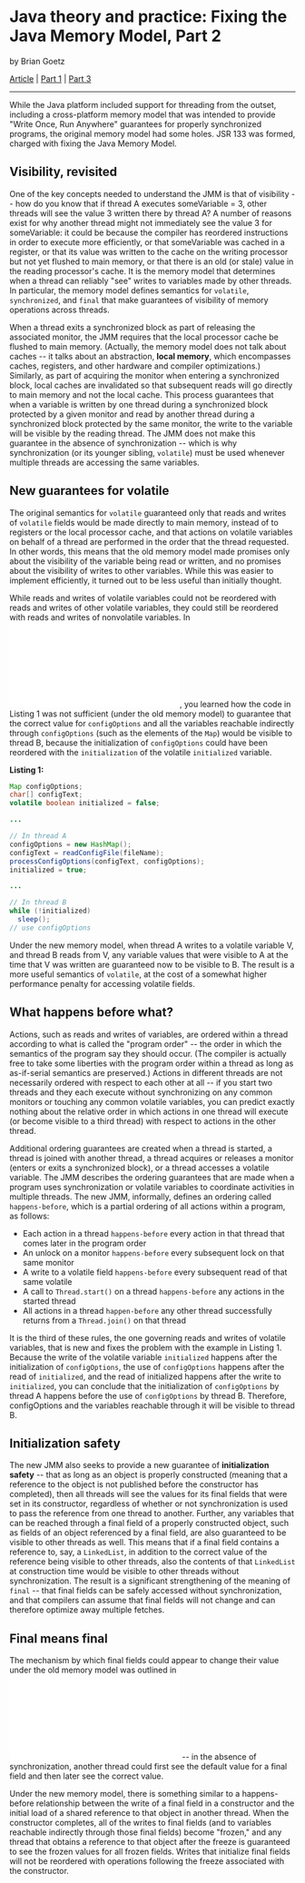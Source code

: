 # Java theory and practice: Fixing the Java Memory Model, Part 2

by Brian Goetz

[Article](https://www.ibm.com/developerworks/library/j-jtp03304/) | [Part 1](java_theory_and_practice_fixing_the_java_memory_model_part_1.markdown) | [Part 3]()

--------------------------------------------------------------------------------

While the Java platform included support for threading from the outset, including a cross-platform memory model that was intended to provide "Write Once, Run Anywhere" guarantees for properly synchronized programs, the original memory model had some holes. JSR 133 was formed, charged with fixing the Java Memory Model.

## Visibility, revisited

One of the key concepts needed to understand the JMM is that of visibility -- how do you know that if thread A executes someVariable = 3, other threads will see the value 3 written there by thread A? A number of reasons exist for why another thread might not immediately see the value 3 for someVariable: it could be because the compiler has reordered instructions in order to execute more efficiently, or that someVariable was cached in a register, or that its value was written to the cache on the writing processor but not yet flushed to main memory, or that there is an old (or stale) value in the reading processor's cache. It is the memory model that determines when a thread can reliably "see" writes to variables made by other threads. In particular, the memory model defines semantics for `volatile`, `synchronized`, and `final` that make guarantees of visibility of memory operations across threads.

When a thread exits a synchronized block as part of releasing the associated monitor, the JMM requires that the local processor cache be flushed to main memory. (Actually, the memory model does not talk about caches -- it talks about an abstraction, **local memory**, which encompasses caches, registers, and other hardware and compiler optimizations.) Similarly, as part of acquiring the monitor when entering a synchronized block, local caches are invalidated so that subsequent reads will go directly to main memory and not the local cache. This process guarantees that when a variable is written by one thread during a synchronized block protected by a given monitor and read by another thread during a synchronized block protected by the same monitor, the write to the variable will be visible by the reading thread. The JMM does not make this guarantee in the absence of synchronization -- which is why synchronization (or its younger sibling, `volatile`) must be used whenever multiple threads are accessing the same variables.

## New guarantees for volatile

The original semantics for `volatile` guaranteed only that reads and writes of `volatile` fields would be made directly to main memory, instead of to registers or the local processor cache, and that actions on volatile variables on behalf of a thread are performed in the order that the thread requested. In other words, this means that the old memory model made promises only about the visibility of the variable being read or written, and no promises about the visibility of writes to other variables. While this was easier to implement efficiently, it turned out to be less useful than initially thought.

While reads and writes of volatile variables could not be reordered with reads and writes of other volatile variables, they could still be reordered with reads and writes of nonvolatile variables. In ![Part 1](java_theory_and_practice_fixing_the_java_memory_model_part_1.markdown), you learned how the code in Listing 1 was not sufficient (under the old memory model) to guarantee that the correct value for `configOptions` and all the variables reachable indirectly through `configOptions` (such as the elements of the `Map`) would be visible to thread B, because the initialization of `configOptions` could have been reordered with the `initialization` of the volatile `initialized` variable.

**Listing 1:**

```java
Map configOptions;
char[] configText;
volatile boolean initialized = false;

...

// In thread A
configOptions = new HashMap();
configText = readConfigFile(fileName);
processConfigOptions(configText, configOptions);
initialized = true;

...

// In thread B
while (!initialized)
  sleep();
// use configOptions
```

Under the new memory model, when thread A writes to a volatile variable V, and thread B reads from V, any variable values that were visible to A at the time that V was written are guaranteed now to be visible to B. The result is a more useful semantics of `volatile`, at the cost of a somewhat higher performance penalty for accessing volatile fields.

## What happens before what?

Actions, such as reads and writes of variables, are ordered within a thread according to what is called the "program order" -- the order in which the semantics of the program say they should occur. (The compiler is actually free to take some liberties with the program order within a thread as long as as-if-serial semantics are preserved.) Actions in different threads are not necessarily ordered with respect to each other at all -- if you start two threads and they each execute without synchronizing on any common monitors or touching any common volatile variables, you can predict exactly nothing about the relative order in which actions in one thread will execute (or become visible to a third thread) with respect to actions in the other thread.

Additional ordering guarantees are created when a thread is started, a thread is joined with another thread, a thread acquires or releases a monitor (enters or exits a synchronized block), or a thread accesses a volatile variable. The JMM describes the ordering guarantees that are made when a program uses synchronization or volatile variables to coordinate activities in multiple threads. The new JMM, informally, defines an ordering called `happens-before`, which is a partial ordering of all actions within a program, as follows:

- Each action in a thread `happens-before` every action in that thread that comes later in the program order
- An unlock on a monitor `happens-before` every subsequent lock on that same monitor
- A write to a volatile field `happens-before` every subsequent read of that same volatile
- A call to `Thread.start()` on a thread `happens-before` any actions in the started thread
- All actions in a thread `happen-before` any other thread successfully returns from a `Thread.join()` on that thread

It is the third of these rules, the one governing reads and writes of volatile variables, that is new and fixes the problem with the example in Listing 1\. Because the write of the volatile variable `initialized` happens after the initialization of `configOptions`, the use of `configOptions` happens after the read of `initialized`, and the read of initialized happens after the write to `initialized`, you can conclude that the initialization of `configOptions` by thread A happens before the use of `configOptions` by thread B. Therefore, configOptions and the variables reachable through it will be visible to thread B.

## Initialization safety

The new JMM also seeks to provide a new guarantee of **initialization safety** -- that as long as an object is properly constructed (meaning that a reference to the object is not published before the constructor has completed), then all threads will see the values for its final fields that were set in its constructor, regardless of whether or not synchronization is used to pass the reference from one thread to another. Further, any variables that can be reached through a final field of a properly constructed object, such as fields of an object referenced by a final field, are also guaranteed to be visible to other threads as well. This means that if a final field contains a reference to, say, a `LinkedList`, in addition to the correct value of the reference being visible to other threads, also the contents of that `LinkedList` at construction time would be visible to other threads without synchronization. The result is a significant strengthening of the meaning of `final` -- that final fields can be safely accessed without synchronization, and that compilers can assume that final fields will not change and can therefore optimize away multiple fetches.

## Final means final

The mechanism by which final fields could appear to change their value under the old memory model was outlined in ![Part 1](java_theory_and_practice_fixing_the_java_memory_model_part_1.markdown) -- in the absence of synchronization, another thread could first see the default value for a final field and then later see the correct value.

Under the new memory model, there is something similar to a happens-before relationship between the write of a final field in a constructor and the initial load of a shared reference to that object in another thread. When the constructor completes, all of the writes to final fields (and to variables reachable indirectly through those final fields) become "frozen," and any thread that obtains a reference to that object after the freeze is guaranteed to see the frozen values for all frozen fields. Writes that initialize final fields will not be reordered with operations following the freeze associated with the constructor.
